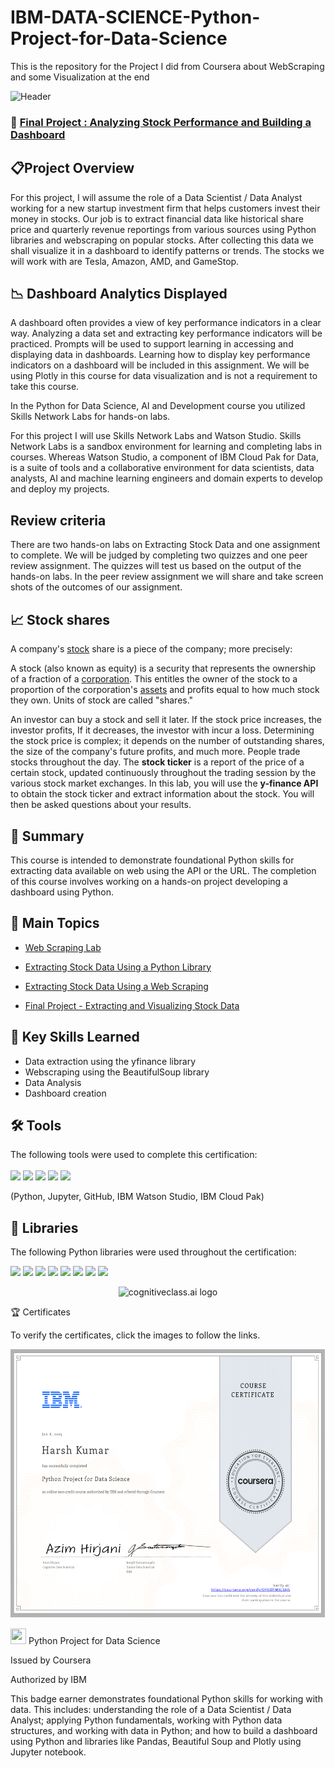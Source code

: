 # IBM-DATA-SCIENCE-Python-Project-for-Data-Science
This is the repository for the Project I did from Coursera about WebScraping and some Visualization at the end


<img src="https://user-images.githubusercontent.com/84391594/152703941-8c1b3e93-7358-4274-8c7d-b152d3132814.png" alt="Header"/> 

 ###  💼 [Final Project : Analyzing Stock Performance and Building a Dashboard](https://github.com/NoOne1007/IBM-DATA-SCIENCE-Python-Project-for-Data-Science/blob/6b704f14a4e034f293aa05a564730fc37bfb0c25/Final%20Assignment.ipynb)
 


## 📋Project Overview
For this project, I will assume the role of a Data Scientist / Data Analyst working for a new startup investment firm that helps customers invest their money in stocks. Our job is to extract financial data like historical share price and quarterly revenue reportings from various sources using Python libraries and webscraping on popular stocks. After collecting this data we shall visualize it in a dashboard to identify patterns or trends. The stocks we will work with are Tesla, Amazon, AMD, and GameStop.


## 📉 Dashboard Analytics Displayed

A dashboard often provides a view of key performance indicators in a clear way. Analyzing a data set and extracting key performance indicators will be practiced. Prompts will be used to support learning in accessing and displaying data in dashboards. Learning how to display key performance indicators on a dashboard will be included in this assignment. We will be using Plotly in this course for data visualization and is not a requirement to take this course.


In the Python for Data Science, AI and Development course you utilized Skills Network Labs for hands-on labs.

For this project I will use Skills Network Labs and Watson Studio. Skills Network Labs is a sandbox environment for learning and completing labs in courses. Whereas Watson Studio, a component of IBM Cloud Pak for Data, is a suite of tools and a collaborative environment for data scientists, data analysts, AI and machine learning engineers and domain experts to develop and deploy my projects.

## Review criteria

There are two hands-on labs on Extracting Stock Data and one assignment to complete. We will be judged by completing two quizzes and one peer review assignment. The quizzes will test us based on the output of the hands-on labs. In the peer review assignment we will share and take screen shots of the outcomes of our assignment.

## 📈 Stock shares

A company's [stock](https://www.investopedia.com/terms/s/stock.asp) share is a piece of the company; more precisely:

A stock (also known as equity) is a security that represents the ownership of a fraction of a [corporation](https://www.investopedia.com/terms/c/corporation.asp). This
entitles the owner of the stock to a proportion of the corporation's [assets](https://www.investopedia.com/terms/c/core-assets.asp) and profits equal to how much stock they own. Units of stock are called "shares."

An investor can buy a stock and sell it later. If the stock price increases, the investor profits, If it decreases,
the investor with incur a loss.  Determining the stock price is complex; it depends on the number of outstanding shares, the size of the company's future profits, and much more. People trade stocks throughout the day. The **stock ticker** is a report of the price of a certain stock, updated continuously throughout the trading session by the various stock market exchanges. In this lab, you will use the **y-finance API** to obtain the stock ticker and extract information about the stock. You will then be asked questions about your results.  


## 📄 Summary 
This course is intended to demonstrate foundational Python skills for extracting data available on web using the API or the URL. The completion of this course involves working on a hands-on project developing a dashboard using Python.


## 📑 Main Topics 
- [Web Scraping Lab](https://github.com/NoOne1007/IBM-DATA-SCIENCE-Python-Project-for-Data-Science/blob/6b704f14a4e034f293aa05a564730fc37bfb0c25/WebScraping_Review.ipynb)

- [Extracting Stock Data Using a Python Library](https://github.com/NoOne1007/IBM-DATA-SCIENCE-Python-Project-for-Data-Science/blob/6b704f14a4e034f293aa05a564730fc37bfb0c25/Extracting%20Data%20using%20Python%20Library.ipynb)

- [Extracting Stock Data Using a Web Scraping](https://github.com/NoOne1007/IBM-DATA-SCIENCE-Python-Project-for-Data-Science/blob/6b704f14a4e034f293aa05a564730fc37bfb0c25/Extracting%20Stock%20Data%20Using%20a%20Web%20Scraping.ipynb)

- [Final Project - Extracting and Visualizing Stock Data](https://github.com/NoOne1007/IBM-DATA-SCIENCE-Python-Project-for-Data-Science/blob/6b704f14a4e034f293aa05a564730fc37bfb0c25/Final%20Assignment.ipynb)



## 🔑 Key Skills Learned 
- Data extraction using the yfinance library
- Webscraping using the BeautifulSoup library
- Data Analysis
- Dashboard creation


## 🛠️ Tools
The following tools were used to complete this certification: <br> <br>
  <img src="https://user-images.githubusercontent.com/84391594/152705364-f16bb223-41aa-4510-8113-51171dfe9953.png" height="75">
  <img src="https://user-images.githubusercontent.com/84391594/152705271-083f8784-b3c9-4065-9733-ea3fa8ad5a7a.png" height="75">
  <img src="https://user-images.githubusercontent.com/84391594/152705273-adffe1bf-b509-44d0-b3ac-671cce5071df.svg" height="75">
  <img src="https://user-images.githubusercontent.com/84391594/152705324-68f777a0-3875-4b65-ae96-646643284541.png" height="75">
  <img src="https://user-images.githubusercontent.com/84391594/152705298-bb170d32-3dd0-4ad4-8221-8b7b029116b4.png" height="75">
</p>
(Python, Jupyter, GitHub, IBM Watson Studio, IBM Cloud Pak)


## 📖 Libraries
The following Python libraries were used throughout the certification: <br> 
<p align="left">
  <img  src="https://user-images.githubusercontent.com/84391594/152706127-ce41990f-2588-472a-b5df-6b403a5947e6.png" height="35">
  <img  src="https://user-images.githubusercontent.com/84391594/152706130-5577011e-ecb3-47aa-af73-f6bd1bda05bc.png" height="35">
  <img  src="https://user-images.githubusercontent.com/84391594/152706132-5939da7e-7d1e-43b8-9c46-2d3fe5198dda.png" height="35">
  <img  src="https://user-images.githubusercontent.com/84391594/152706135-85cdd35e-922a-414a-a198-c670fbf8fb25.svg" height="35">
  <img  src="https://user-images.githubusercontent.com/84391594/152706148-36f27f03-1967-45d1-82d8-f6c149c6f21c.svg" height="35">
  <img  src="https://user-images.githubusercontent.com/84391594/152706211-7966848a-a2e1-4c4a-bc08-594a4ca6ff07.png" height="35">
 <img  src="https://user-images.githubusercontent.com/84391594/152706214-d018bc5e-1477-4de2-94d7-5c0886e0477d.png" height="35">
 <img  src="https://user-images.githubusercontent.com/84391594/152706217-c0cfd9d8-22ad-4c3b-9ac7-70a6cf2799f7.png" height="35"> <br>
</p>



<p align="middle">
 <img src="https://cf-courses-data.s3.us.cloud-object-storage.appdomain.cloud/IBMDeveloperSkillsNetwork-DA0101EN-SkillsNetwork/labs/Module%203/images/IDSNlogo.png" width="100" alt="cognitiveclass.ai logo" />
</p>  


🏆 Certificates

To verify the certificates, click the images to follow the links.

 <p align="middle">
  <a href="https://coursera.org/share/e6467e0931903b881a27bbd24e7a2243"><img src="https://github.com/NoOne1007/IBM-DATA-SCIENCE-Python-Project-for-Data-Science/blob/main/Certificate.png" height="430"></a>
</p>


<img src="https://media.istockphoto.com/id/1331164793/vector/study-championship-logo-template-design.jpg?s=612x612&amp;w=0&amp;k=20&amp;c=7QClXetCt90IySTsOVBWPzEqWL6TWxAwRQnFmhNNsbM=" width = '25' height = '25'/> 
Python Project for Data Science

Issued by Coursera

Authorized by IBM

This badge earner demonstrates foundational Python skills for working with data. This includes: understanding the role of a Data Scientist / Data Analyst; applying Python fundamentals, working with Python data structures, and working with data in Python; and how to build a dashboard using Python and libraries like Pandas, Beautiful Soup and Plotly using Jupyter notebook.
